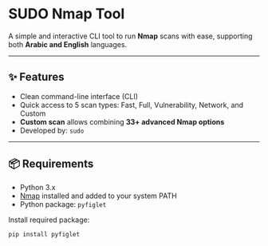 # SUDO Nmap Tool

A simple and interactive CLI tool to run **Nmap** scans with ease, supporting both **Arabic and English** languages.

---

## ✨ Features

- Clean command-line interface (CLI)
- Quick access to 5 scan types: Fast, Full, Vulnerability, Network, and Custom
- **Custom scan** allows combining **33+ advanced Nmap options**
- Developed by: `sudo`

---

## 📦 Requirements

- Python 3.x
- [Nmap](https://nmap.org/) installed and added to your system PATH
- Python package: `pyfiglet`

Install required package:
```bash
pip install pyfiglet
